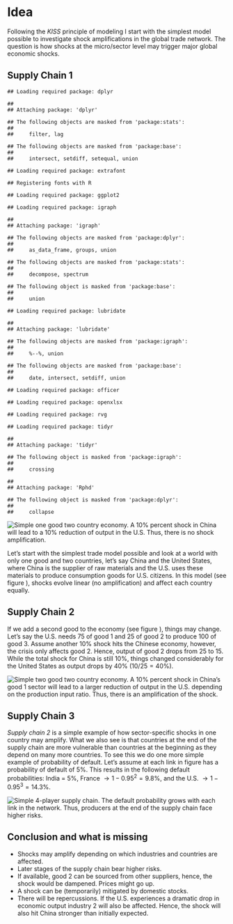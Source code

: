 # Idea

Following the *KISS* principle of modeling I start with the simplest
model possible to investigate shock amplifications in the global trade
network. The question is how shocks at the micro/sector level may
trigger major global economic shocks.

## Supply Chain 1

    ## Loading required package: dplyr

    ## 
    ## Attaching package: 'dplyr'

    ## The following objects are masked from 'package:stats':
    ## 
    ##     filter, lag

    ## The following objects are masked from 'package:base':
    ## 
    ##     intersect, setdiff, setequal, union

    ## Loading required package: extrafont

    ## Registering fonts with R

    ## Loading required package: ggplot2

    ## Loading required package: igraph

    ## 
    ## Attaching package: 'igraph'

    ## The following objects are masked from 'package:dplyr':
    ## 
    ##     as_data_frame, groups, union

    ## The following objects are masked from 'package:stats':
    ## 
    ##     decompose, spectrum

    ## The following object is masked from 'package:base':
    ## 
    ##     union

    ## Loading required package: lubridate

    ## 
    ## Attaching package: 'lubridate'

    ## The following objects are masked from 'package:igraph':
    ## 
    ##     %--%, union

    ## The following objects are masked from 'package:base':
    ## 
    ##     date, intersect, setdiff, union

    ## Loading required package: officer

    ## Loading required package: openxlsx

    ## Loading required package: rvg

    ## Loading required package: tidyr

    ## 
    ## Attaching package: 'tidyr'

    ## The following object is masked from 'package:igraph':
    ## 
    ##     crossing

    ## 
    ## Attaching package: 'Rphd'

    ## The following object is masked from 'package:dplyr':
    ## 
    ##     collapse

![Simple one good two country economy. A 10% percent shock in China will
lead to a 10% reduction of output in the U.S. Thus, there is no shock
amplification.](new_files/figure-markdown_strict/supply-chain1-1.png)

Let’s start with the simplest trade model possible and look at a world
with only one good and two countries, let’s say China and the United
States, where China is the supplier of raw materials and the U.S. uses
these materials to produce consumption goods for U.S. citizens. In this
model (see figure ), shocks evolve linear (no amplification) and affect
each country equally.

## Supply Chain 2

If we add a second good to the economy (see figure ), things may change.
Let’s say the U.S. needs 75 of good 1 and 25 of good 2 to produce 100 of
good 3. Assume another 10% shock hits the Chinese economy, however, the
crisis only affects good 2. Hence, output of good 2 drops from 25 to 15.
While the total shock for China is still 10%, things changed
considerably for the United States as output drops by 40% (10/25 = 40%).

![Simple two good two country economy. A 10% percent shock in China’s
good 1 sector will lead to a larger reduction of output in the U.S.
depending on the production input ratio. Thus, there is an amplification
of the shock.](new_files/figure-markdown_strict/supply-chain2-1.png)

## Supply Chain 3

*Supply chain 2* is a simple example of how sector-specific shocks in
one country may amplify. What we also see is that countries at the end
of the supply chain are more vulnerable than countries at the beginning
as they depend on many more countries. To see this we do one more simple
example of probability of default. Let’s assume at each link in figure
has a probability of default of 5%. This results in the following
default probabilities: India = 5%, France
 → 1 − 0.95<sup>2</sup> = 9.8%, and the U.S.
 → 1 − 0.95<sup>3</sup> = 14.3%.

![Simple 4-player supply chain. The default probability grows with each
link in the network. Thus, producers at the end of the supply chain face
higher risks.](new_files/figure-markdown_strict/supply-chain3-1.png)

## Conclusion and what is missing

-   Shocks may amplify depending on which industries and countries are
    affected.
-   Later stages of the supply chain bear higher risks.
-   If available, good 2 can be sourced from other suppliers, hence, the
    shock would be dampened. Prices might go up.
-   A shock can be (temporarily) mitigated by domestic stocks.
-   There will be repercussions. If the U.S. experiences a dramatic drop
    in economic output industry 2 will also be affected. Hence, the
    shock will also hit China stronger than initially expected.
